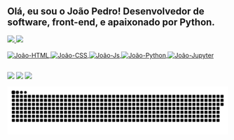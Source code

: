 ## Olá, eu sou o João Pedro! Desenvolvedor de software, front-end, e apaixonado por Python.
<div align="left">
  <a href="https://github.com/joaopedrocosso">
  <img height="180em" src="https://github-readme-stats.vercel.app/api?username=joaopedrocosso&show_icons=true&theme=github_dark&include_all_commits=true&count_private=true"/>
  <img height="180em" src="https://github-readme-stats.vercel.app/api/top-langs/?username=joaopedrocosso&layout=compact&langs_count=7&theme=github_dark"/>
</div>  
</div>
<div style="display: inline_block"><br>
  <img align="center" alt="João-HTML" height="30" width="40" src="https://cdn.jsdelivr.net/gh/devicons/devicon/icons/html5/html5-original.svg">
  <img align="center" alt="João-CSS" height="30" width="40" src="https://cdn.jsdelivr.net/gh/devicons/devicon/icons/css3/css3-original.svg">
  <img align="center" alt="João-Js" height="30" width="40" src="https://cdn.jsdelivr.net/gh/devicons/devicon/icons/javascript/javascript-original.svg">
  <img align="center" alt="João-Python" height="30" width="40" src="https://cdn.jsdelivr.net/gh/devicons/devicon/icons/python/python-original.svg">
  <img align="center" alt="João-Jupyter" height="30" width="40" src="https://cdn.jsdelivr.net/gh/devicons/devicon/icons/jupyter/jupyter-original.svg"> 
</div>  

  ##
  
<div> 
  <a href="https://www.linkedin.com/in/joaopedrocosso/" target="_blank"><img src="https://img.shields.io/badge/-LinkedIn-%230077B5?style=for-the-badge&logo=linkedin&logoColor=white" target="_blank"></a> 
  <a href = "mailto:cossocodes@gmail.com"><img src="https://img.shields.io/badge/-Gmail-%23333?style=for-the-badge&logo=gmail&logoColor=white" target="_blank"></a>
  <a href="https://www.instagram.com/joaopedrocosso/" target="_blank"><img src="https://img.shields.io/badge/-Instagram-%23E4405F?style=for-the-badge&logo=instagram&logoColor=white" target="_blank"></a>
 
  ![Snake animation](https://github.com/joaopedrocosso/joaopedrocosso/blob/output/github-contribution-grid-snake.svg)
 
</div>
